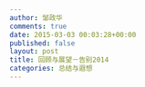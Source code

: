 ```yaml
---
author: 邹政华
comments: true
date: 2015-03-03 00:03:28+00:00
published: false
layout: post
title: 回顾与展望－告别2014
categories: 总结与遐想 
---
```

